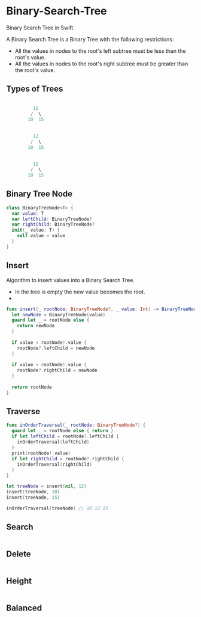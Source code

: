 # Binary-Search-Tree

Binary Search Tree in Swift.

A Binary Search Tree is a Binary Tree with the following restrictions: 

* All the values in nodes to the root's left subtree must be less than the root's value. 
* All the values in nodes to the root's right subtree must be greater than the root's value. 

## Types of Trees 

```swift 
        
          12
         /  \
        10  15
        
        
          12
         /  \
        10  15
        
        
          12
         /  \
        10  15
```

## Binary Tree Node 

```swift 
class BinaryTreeNode<T> {
  var value: T
  var leftChild: BinaryTreeNode?
  var rightChild: BinaryTreeNode?
  init(_ value: T) {
    self.value = value
  }
}
```

## Insert

Algorithm to insert values into a Binary Search Tree. 

* In the tree is empty the new value becomes the root. 
* 

```swift 
func insert(_ rootNode: BinaryTreeNode?, _ value: Int) -> BinaryTreeNode? {
  let newNode = BinaryTreeNode(value)
  guard let _ = rootNode else {
    return newNode
  }
  
  if value < rootNode!.value {
    rootNode?.leftChild = newNode
  }
  
  if value > rootNode!.value {
    rootNode?.rightChild = newNode
  }
  
  return rootNode
}
```

## Traverse

```swift 
func inOrderTraversal(_ rootNode: BinaryTreeNode?) {
  guard let _ = rootNode else { return }
  if let leftChild = rootNode?.leftChild {
    inOrderTraversal(leftChild)
  }
  print(rootNode!.value)
  if let rightChild = rootNode?.rightChild {
    inOrderTraversal(rightChild)
  }
}

let treeNode = insert(nil, 12)
insert(treeNode, 10)
insert(treeNode, 15)

inOrderTraversal(treeNode) // 10 12 15
```

## Search 

```swift 
```

## Delete 

```swift 
```

## Height

```swift 
```

## Balanced 

```swift 
```
